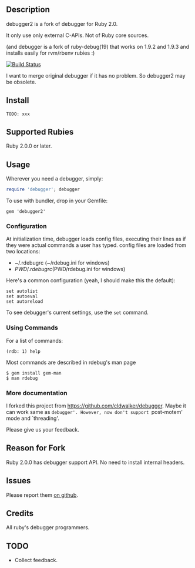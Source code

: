 ## Description
debugger2 is a fork of debugger for Ruby 2.0.

It only use only external C-APIs. Not of Ruby core sources.

(and debugger is a fork of ruby-debug(19) that works on 1.9.2 and 1.9.3 and installs easily for rvm/rbenv rubies :)

[![Build Status](https://travis-ci.org/cldwalker/debugger.png?branch=master)](https://travis-ci.org/cldwalker/debugger)

I want to merge original debugger if it has no problem. So debugger2 may be obsolete.

## Install

    TODO: xxx

## Supported Rubies

Ruby 2.0.0 or later.

## Usage

Wherever you need a debugger, simply:

```ruby
require 'debugger'; debugger
```

To use with bundler, drop in your Gemfile:

    gem 'debugger2'

### Configuration

At initialization time, debugger loads config files, executing their lines
as if they were actual commands a user has typed. config files are loaded
from two locations:

* ~/.rdebugrc (~/rdebug.ini for windows)
* $PWD/.rdebugrc ($PWD/rdebug.ini for windows)

Here's a common configuration (yeah, I should make this the default):

    set autolist
    set autoeval
    set autoreload

To see debugger's current settings, use the `set` command.

### Using Commands

For a list of commands:

    (rdb: 1) help

Most commands are described in rdebug's man page

    $ gem install gem-man
    $ man rdebug

### More documentation

I forked this project from <https://github.com/cldwalker/debugger>.
Maybe it can work same as `debugger'.
However, now don't support `post-motem' mode and `threading'.

Please give us your feedback.

## Reason for Fork

Ruby 2.0.0 has debugger support API. No need to install internal headers.

## Issues
Please report them [on github](http://github.com/ko1/debugger2/issues).

## Credits

All ruby's debugger programmers.

## TODO

* Collect feedback.

